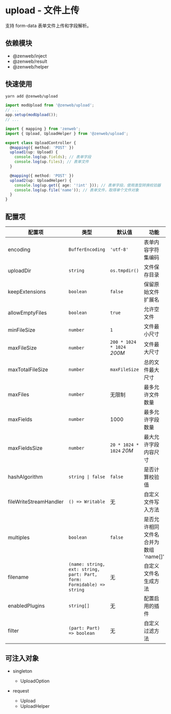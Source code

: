 # upload - 文件上传

支持 form-data 表单文件上传和字段解析。

## 依赖模块

- @zenweb/inject
- @zenweb/result
- @zenweb/helper

## 快速使用

```bash
yarn add @zenweb/upload
```

```ts title="src/index.ts"
import modUpload from '@zenweb/upload';
// ...
app.setup(modUpload());
// ...
```

```ts title="src/controller/upload.ts"
import { mapping } from 'zenweb';
import { Upload, UploadHelper } from '@zenweb/upload';

export class UploadController {
  @mapping({ method: 'POST' })
  upload1(up: Upload) {
    console.log(up.fields); // 表单字段
    console.log(up.files); // 表单文件
  }

  @mapping({ method: 'POST' })
  upload2(up: UploadHelper) {
    console.log(up.get({ age: '!int' })); // 表单字段，使用类型转换校验器
    console.log(up.file('name')); // 表单文件，取得单个文件对象
  }
}
```

## 配置项

| 配置项 | 类型 | 默认值 | 功能 |
| ----- | --- | ----- | ---- |
| encoding | `BufferEncoding` | `'utf-8'` | 表单内容字符集编码
| uploadDir | `string` | `os.tmpdir()` | 文件保存目录
| keepExtensions | `boolean` | `false` | 保留原始文件扩展名
| allowEmptyFiles | `boolean` | `true` | 允许空文件
| minFileSize | `number` | `1` | 文件最小尺寸
| maxFileSize | `number` | `200 * 1024 * 1024` *200M* | 文件最大尺寸
| maxTotalFileSize | `number` | `maxFileSize` | 总的文件最大尺寸
| maxFiles | `number` | 无限制 | 最多允许文件数量
| maxFields | `number` | 1000 | 最多允许字段数量
| maxFieldsSize | `number` | `20 * 1024 * 1024` *20M* | 最大允许字段内容尺寸
| hashAlgorithm | `string \| false` | `false` | 是否计算校验值
| fileWriteStreamHandler | `() => Writable` | 无 | 自定义文件写入方法
| multiples | `boolean` | `false` | 是否允许相同文件名合并为数组 'name[]'
| filename | `(name: string, ext: string, part: Part, form: Formidable) => string` | 无 | 自定义文件名生成方法
| enabledPlugins | `string[]` | 无 | 配置启用的插件
| filter | `(part: Part) => boolean` | 无 | 自定义过滤方法

## 可注入对象

- singleton
  - UploadOption

- request
  - Upload
  - UploadHelper
